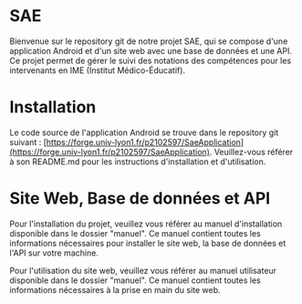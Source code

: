 # SAE
Bienvenue sur le repository git de notre projet SAE, qui se compose d'une application 
Android et d'un site web avec une base de données et une API. 
Ce projet permet de gérer le suivi des notations des compétences 
pour les intervenants en IME (Institut Médico-Éducatif).

# Installation
Le code source de l'application Android se trouve dans le repository git 
suivant : [https://forge.univ-lyon1.fr/p2102597/SaeApplication](https://forge.univ-lyon1.fr/p2102597/SaeApplication). Veuillez-vous référer à son README.md 
pour les instructions d'installation et d'utilisation.

# Site Web, Base de données et API
Pour l'installation du projet, veuillez vous référer au manuel d'installation disponible dans le dossier
"manuel". Ce manuel contient toutes les informations nécessaires pour installer le site web, la base de 
données et l'API sur votre machine.

Pour l'utilisation du site web, veuillez vous référer au manuel utilisateur disponible dans le dossier 
"manuel". Ce manuel contient toutes les informations nécessaires à la prise en main du site web.
